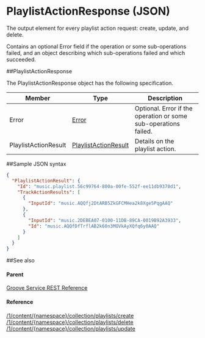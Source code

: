 # PlaylistActionResponse (JSON) 

The output element for every playlist action request: create, update, and delete.

Contains an optional Error field if the operation or some sub-operations failed, and an object describing which sub-operations failed and which succeeded.

##PlaylistActionResponse

The PlaylistActionResponse object has the following specification.

| **Member**           | **Type**                                                                       | **Description**                                                 |
|----------------------|--------------------------------------------------------------------------------|-----------------------------------------------------------------|
| Error                | [Error](JSON_Error.md)                               | Optional. Error if the operation or some sub-operations failed. |
| PlaylistActionResult | [PlaylistActionResult](JSON_PlaylistActionResult.md) | Details on the playlist action.                                 |

##Sample JSON syntax
```json
{
  "PlaylistActionResult": {
    "Id": "music.playlist.56c99764-800a-00fe-552f-ee11db9370d1",
    "TrackActionResults": [
      {
        "InputId": "music.AQQfj2DtARB5ZkGFCMHea2k8Xge5PqgAAQ"
      },
      {
        "InputId": "music.2DEBEA07-0100-11DB-89CA-0019B92A3933",
        "Id": "music.AQQfDfTrflAB2k60n3MOVkAyXQfq6y0AAQ"
      }
    ]
  }
}
```
##See also


#### Parent

[Groove Service REST Reference](Groove-Service-REST-Reference.md)

#### Reference

[/1/content/{namespace}/collection/playlists/create](URI_ContentNamespaceCollectionPlaylistsCreatePOST.md)  
[/1/content/{namespace}/collection/playlists/delete](URI_ContentNamespaceCollectionPlaylistsDeletePOST.md)  
[/1/content/{namespace}/collection/playlists/update](URI_ContentNamespaceCollectionPlaylistsUpdatePOST.md)
